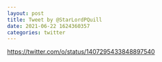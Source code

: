 ```yaml
--- 
layout: post 
title: Tweet by @StarLordPQuill 
date: 2021-06-22 1624360357 
categories: twitter 
--- 
```

https://twitter.com/o/status/1407295433848897540